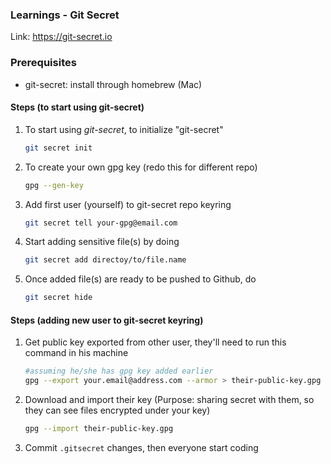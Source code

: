 ### Learnings - Git Secret

Link: https://git-secret.io

### Prerequisites

- git-secret: install through homebrew (Mac)

#### Steps (to start using git-secret)

1. To start using *git-secret*, to initialize "git-secret"
	```bash
	git secret init
	```

1. To create your own gpg key (redo this for different repo)
	```bash
	gpg --gen-key
	```
1. Add first user (yourself) to git-secret repo keyring
	```bash
	git secret tell your-gpg@email.com
	```

1. Start adding sensitive file(s) by doing
	```bash
	git secret add directoy/to/file.name
	```

1. Once added file(s) are ready to be pushed to Github, do
	```bash
	git secret hide
	```

#### Steps (adding new user to git-secret keyring)

1. Get public key exported from other user, they'll need to run this command in his machine
	```bash
	#assuming he/she has gpg key added earlier
	gpg --export your.email@address.com --armor > their-public-key.gpg
	```

1. Download and import their key (Purpose: sharing secret with them, so they can see files encrypted under your key)
	```bash
	gpg --import their-public-key.gpg
	```

1. Commit `.gitsecret` changes, then everyone start coding
